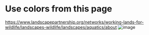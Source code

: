 # Use colors from this page
https://www.landscapepartnership.org/networks/working-lands-for-wildlife/landscapes-wildlife/landscapes/aquatics/about
![image](https://github.com/SageGrey/fl_wlfw/assets/34726888/5956e40a-c913-4d42-bf5d-cc67ed04ab92)
